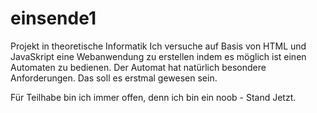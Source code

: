 # einsende1
Projekt in theoretische Informatik
Ich versuche auf Basis von HTML und JavaSkript eine Webanwendung zu erstellen indem es möglich ist einen Automaten zu bedienen. Der Automat hat natürlich
besondere Anforderungen. Das soll es erstmal gewesen sein.

Für Teilhabe bin ich immer offen, denn ich bin ein noob - Stand Jetzt.
